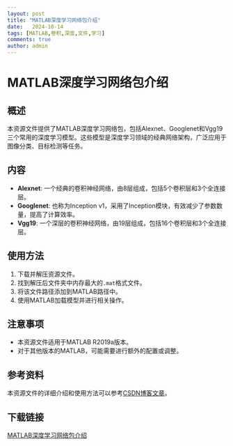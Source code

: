 ```yaml
---
layout: post
title: "MATLAB深度学习网络包介绍"
date:   2024-10-14
tags: [MATLAB,卷积,深度,文件,学习]
comments: true
author: admin
---
```

# MATLAB深度学习网络包介绍

## 概述
本资源文件提供了MATLAB深度学习网络包，包括Alexnet、Googlenet和Vgg19三个常用的深度学习模型。这些模型是深度学习领域的经典网络架构，广泛应用于图像分类、目标检测等任务。

## 内容
- **Alexnet**: 一个经典的卷积神经网络，由8层组成，包括5个卷积层和3个全连接层。
- **Googlenet**: 也称为Inception v1，采用了Inception模块，有效减少了参数数量，提高了计算效率。
- **Vgg19**: 一个深层的卷积神经网络，由19层组成，包括16个卷积层和3个全连接层。

## 使用方法
1. 下载并解压资源文件。
2. 找到解压后文件夹中内存最大的`.mat`格式文件。
3. 将该文件路径添加到MATLAB路径中。
4. 使用MATLAB加载模型并进行相关操作。

## 注意事项
- 本资源文件适用于MATLAB R2019a版本。
- 对于其他版本的MATLAB，可能需要进行额外的配置或调整。

## 参考资料
本资源文件的详细介绍和使用方法可以参考[CSDN博客文章](https://blog.csdn.net/shitao99/article/details/106536156)。

## 下载链接

[MATLAB深度学习网络包介绍](https://pan.quark.cn/s/742631dd8343)